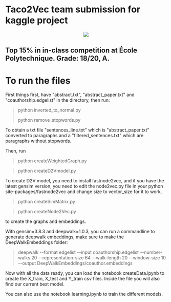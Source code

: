 # Taco2Vec team submission for kaggle project

<p align="center">
  <img src="https://cdn.paperpile.com/guides/img/h-index-700x350.png" />
</p>

 ## Top 15% in in-class competition at École Polytechnique. Grade: 18/20, A.

# To run the files
First things first, have "abstract.txt", "abstract_paper.txt" and "coauthorship.edgelist" in the directory, then run:

>python inverted_to_normal.py
>
>python remove_stopwords.py

To obtain a txt file "sentences_line.txt" which is "abstract_paper.txt" converted to paragraphs and a "filtered_sentences.txt" which are paragraphs without stopwords.

Then, run
>python createWeightedGraph.py


>python createD2Vmodel.py

To create D2V model, you need to install fastnode2vec, and if you have the latest gensim version, you need to edit the node2vec.py file in your python site-packages/fastnode2vec and change size to vector_size for it to work. 

>python createSimMatrix.py
>

>python createNode2Vec.py

to create the graphs and embeddings.

With gensim=3.8.3 and deepwalk=1.0.3, you can run a commandline to generate deepwalk embeddings, make sure to make the DeepWalkEmbeddings folder:

>deepwalk --format edgelist --input coauthorship.edgelist --number-walks  20 --representation-size 64 --walk-length 20 --window-size 10 --output DeepWalkEmbeddings/coauthor.embeddings

Now with all the data ready, you can load the notebook createData.ipynb to create the X_train, X_test and Y_train csv files. Inside the file you will also find our current best model.

You can also use the notebook learning.ipynb to train the different models.
